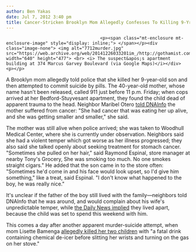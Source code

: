 ```yaml
---
author: Ben Yakas
date: Jul 7, 2012 3:40 pm
title: Cancer-Stricken Brooklyn Mom Allegedly Confesses To Killing 9-Yr-Old In Murder-Suicide Attempt
---
```


	
										<p><span class="mt-enclosure mt-enclosure-image" style="display: inline;"> </span></p><div class="image-none"> <img alt="7712murder.jpg" src="https://web.archive.org/web/20141226033201im_/http://gothamist.com/attachments/byakas/7712murder.jpg" width="640" height="477"> <br> <i> The suspect&apos;s apartment building at 374 Marcus Garvey Boulevard (via Google Maps)</i></div> <p></p>

<p>A Brooklyn mom allegedly told police that she killed her 9-year-old son and then attempted to commit suicide by pills. The 40-year-old mother, whose name hasn&apos;t been released, called 911 just before 11 p.m. Friday; when cops arrived at her Bedford-Stuyvesant apartment, they found the child dead of apparent trauma to the head. Neighbor Maribel Otero <a href="https://web.archive.org/web/20141226033201/http://www.dnainfo.com/new-york/20120707/bedford-stuyvesant/mother-allegedly-confesses-killing-9-year-old-taking-pills">told DNAInfo</a> the mother suffered from cancer: &quot;She had cancer that was eating her up alive, and she was getting smaller and smaller,&quot; she said.</p>

<p>The mother was still alive when police arrived; she was taken to Woodhull Medical Center, where she is currently under observation. Neighbors said she had a violent temper which got worse as her illness progressed; they also said she talked openly about seeking treatment for stomach cancer. &quot;Sometimes she pulled on her hair,&quot; said Raymond Espinal, store manager at nearby Tony&apos;s Grocery, She was smoking too much. No one smokes straight cigars.&quot; He added that the son came in to the store often: &quot;Sometimes he&apos;d come in and his face would look upset, so I&apos;d give him something,&quot; like a treat, said Espinal. &quot;I don&apos;t know what happened to the boy, he was really nice.&quot;</p>

<p>It&apos;s unclear if the father of the boy still lived with the family&#x2014;neighbors told DNAInfo that he was around, and would complain about his wife&apos;s unpredictable temper, while <a href="https://web.archive.org/web/20141226033201/http://www.nydailynews.com/new-york/brooklyn/new-york-episode-child-murder-days-brooklyn-mom-allegedly-kills-son-9-commit-suicide-article-1.1109576">the Daily News implied</a> they lived apart, because the child was set to spend this weekend with him.</p>

<p>This comes a day after another apparent murder-suicide attempt, when mom Lisette Bamenga <a href="https://web.archive.org/web/20141226033201/http://gothamist.com/2012/07/06/bronx_mom_fed_kids_chemical_de-icer.php">allegedly killed her two children</a> with &quot;a fatal drink containing chemical de-icer before slitting her wrists and turning on the gas on her stove.&quot;</p>					
										
									
				